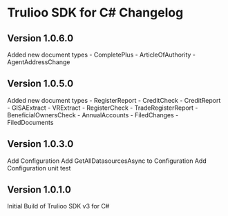 # Trulioo SDK for C# Changelog

## Version 1.0.6.0
Added new document types
	- CompletePlus
	- ArticleOfAuthority
	- AgentAddressChange


## Version 1.0.5.0
Added new document types
	- RegisterReport
	- CreditCheck
	- CreditReport
	- GISAExtract
	- VRExtract
	- RegisterCheck
	- TradeRegisterReport
	- BeneficialOwnersCheck
	- AnnualAccounts
	- FiledChanges
	- FiledDocuments

## Version 1.0.3.0
Add Configuration
Add GetAllDatasourcesAsync to Configuration
Add Configuration unit test

## Version 1.0.1.0

Initial Build of Trulioo SDK v3 for C#

